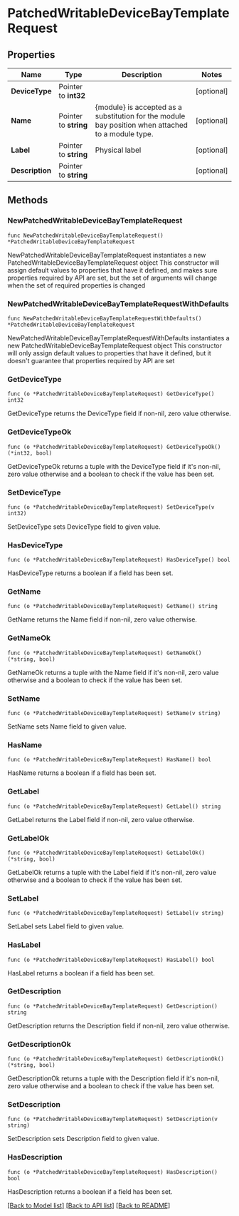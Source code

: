 # PatchedWritableDeviceBayTemplateRequest

## Properties

Name | Type | Description | Notes
------------ | ------------- | ------------- | -------------
**DeviceType** | Pointer to **int32** |  | [optional] 
**Name** | Pointer to **string** | {module} is accepted as a substitution for the module bay position when attached to a module type. | [optional] 
**Label** | Pointer to **string** | Physical label | [optional] 
**Description** | Pointer to **string** |  | [optional] 

## Methods

### NewPatchedWritableDeviceBayTemplateRequest

`func NewPatchedWritableDeviceBayTemplateRequest() *PatchedWritableDeviceBayTemplateRequest`

NewPatchedWritableDeviceBayTemplateRequest instantiates a new PatchedWritableDeviceBayTemplateRequest object
This constructor will assign default values to properties that have it defined,
and makes sure properties required by API are set, but the set of arguments
will change when the set of required properties is changed

### NewPatchedWritableDeviceBayTemplateRequestWithDefaults

`func NewPatchedWritableDeviceBayTemplateRequestWithDefaults() *PatchedWritableDeviceBayTemplateRequest`

NewPatchedWritableDeviceBayTemplateRequestWithDefaults instantiates a new PatchedWritableDeviceBayTemplateRequest object
This constructor will only assign default values to properties that have it defined,
but it doesn't guarantee that properties required by API are set

### GetDeviceType

`func (o *PatchedWritableDeviceBayTemplateRequest) GetDeviceType() int32`

GetDeviceType returns the DeviceType field if non-nil, zero value otherwise.

### GetDeviceTypeOk

`func (o *PatchedWritableDeviceBayTemplateRequest) GetDeviceTypeOk() (*int32, bool)`

GetDeviceTypeOk returns a tuple with the DeviceType field if it's non-nil, zero value otherwise
and a boolean to check if the value has been set.

### SetDeviceType

`func (o *PatchedWritableDeviceBayTemplateRequest) SetDeviceType(v int32)`

SetDeviceType sets DeviceType field to given value.

### HasDeviceType

`func (o *PatchedWritableDeviceBayTemplateRequest) HasDeviceType() bool`

HasDeviceType returns a boolean if a field has been set.

### GetName

`func (o *PatchedWritableDeviceBayTemplateRequest) GetName() string`

GetName returns the Name field if non-nil, zero value otherwise.

### GetNameOk

`func (o *PatchedWritableDeviceBayTemplateRequest) GetNameOk() (*string, bool)`

GetNameOk returns a tuple with the Name field if it's non-nil, zero value otherwise
and a boolean to check if the value has been set.

### SetName

`func (o *PatchedWritableDeviceBayTemplateRequest) SetName(v string)`

SetName sets Name field to given value.

### HasName

`func (o *PatchedWritableDeviceBayTemplateRequest) HasName() bool`

HasName returns a boolean if a field has been set.

### GetLabel

`func (o *PatchedWritableDeviceBayTemplateRequest) GetLabel() string`

GetLabel returns the Label field if non-nil, zero value otherwise.

### GetLabelOk

`func (o *PatchedWritableDeviceBayTemplateRequest) GetLabelOk() (*string, bool)`

GetLabelOk returns a tuple with the Label field if it's non-nil, zero value otherwise
and a boolean to check if the value has been set.

### SetLabel

`func (o *PatchedWritableDeviceBayTemplateRequest) SetLabel(v string)`

SetLabel sets Label field to given value.

### HasLabel

`func (o *PatchedWritableDeviceBayTemplateRequest) HasLabel() bool`

HasLabel returns a boolean if a field has been set.

### GetDescription

`func (o *PatchedWritableDeviceBayTemplateRequest) GetDescription() string`

GetDescription returns the Description field if non-nil, zero value otherwise.

### GetDescriptionOk

`func (o *PatchedWritableDeviceBayTemplateRequest) GetDescriptionOk() (*string, bool)`

GetDescriptionOk returns a tuple with the Description field if it's non-nil, zero value otherwise
and a boolean to check if the value has been set.

### SetDescription

`func (o *PatchedWritableDeviceBayTemplateRequest) SetDescription(v string)`

SetDescription sets Description field to given value.

### HasDescription

`func (o *PatchedWritableDeviceBayTemplateRequest) HasDescription() bool`

HasDescription returns a boolean if a field has been set.


[[Back to Model list]](../README.md#documentation-for-models) [[Back to API list]](../README.md#documentation-for-api-endpoints) [[Back to README]](../README.md)


